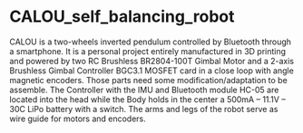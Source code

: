 # CALOU_self_balancing_robot
CALOU is a two-wheels inverted pendulum controlled by Bluetooth through a smartphone.
It is a personal project entirely manufactured in 3D printing and powered by two RC Brushless BR2804-100T Gimbal Motor and a 2-axis Brushless Gimbal Controller BGC3.1 MOSFET card in a close loop with angle magnetic encoders. Those parts need some modification/adaptation to be assemble. The Controller with the IMU and Bluetooth module HC-05 are located into the head while the Body holds in the center a 500mA – 11.1V – 30C LiPo battery with a switch. The arms and legs of the robot serve as wire guide for motors and encoders.

